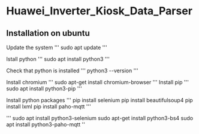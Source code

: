 # Huawei_Inverter_Kiosk_Data_Parser
## Installation on ubuntu

Update the system
'''
sudo apt update
'''

Istall python
'''
sudo apt install python3
'''

Check that python is installed
'''
python3 --version
'''

Install chromium
'''
sudo apt-get install chromium-browser
'''
Install pip
'''
sudo apt install python3-pip
'''

Install python packages
'''
pip install selenium
pip install beautifulsoup4
pip install lxml
pip install paho-mqtt
'''

'''
sudo apt install python3-selenium
sudo apt-get install python3-bs4
sudo apt install python3-paho-mqtt
''